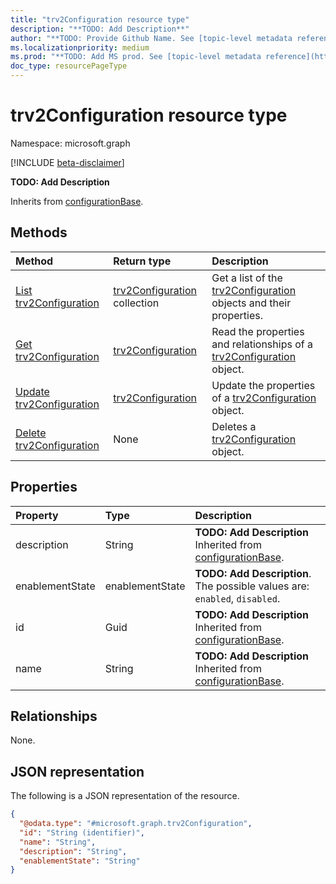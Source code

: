 ```yaml
---
title: "trv2Configuration resource type"
description: "**TODO: Add Description**"
author: "**TODO: Provide Github Name. See [topic-level metadata reference](https://msgo.azurewebsites.net/add/document/guidelines/metadata.html#topic-level-metadata)**"
ms.localizationpriority: medium
ms.prod: "**TODO: Add MS prod. See [topic-level metadata reference](https://msgo.azurewebsites.net/add/document/guidelines/metadata.html#topic-level-metadata)**"
doc_type: resourcePageType
---
```


# trv2Configuration resource type

Namespace: microsoft.graph

[!INCLUDE [beta-disclaimer](../../includes/beta-disclaimer.md)]

**TODO: Add Description**


Inherits from [configurationBase](../resources/configurationbase.md).

## Methods
|Method|Return type|Description|
|:---|:---|:---|
|[List trv2Configuration](../api/trv2configuration-list.md)|[trv2Configuration](../resources/trv2configuration.md) collection|Get a list of the [trv2Configuration](../resources/trv2configuration.md) objects and their properties.|
|[Get trv2Configuration](../api/trv2configuration-get.md)|[trv2Configuration](../resources/trv2configuration.md)|Read the properties and relationships of a [trv2Configuration](../resources/trv2configuration.md) object.|
|[Update trv2Configuration](../api/trv2configuration-update.md)|[trv2Configuration](../resources/trv2configuration.md)|Update the properties of a [trv2Configuration](../resources/trv2configuration.md) object.|
|[Delete trv2Configuration](../api/trv2configuration-delete.md)|None|Deletes a [trv2Configuration](../resources/trv2configuration.md) object.|

## Properties
|Property|Type|Description|
|:---|:---|:---|
|description|String|**TODO: Add Description** Inherited from [configurationBase](../resources/configurationbase.md).|
|enablementState|enablementState|**TODO: Add Description**. The possible values are: `enabled`, `disabled`.|
|id|Guid|**TODO: Add Description** Inherited from [configurationBase](../resources/configurationbase.md).|
|name|String|**TODO: Add Description** Inherited from [configurationBase](../resources/configurationbase.md).|

## Relationships
None.

## JSON representation
The following is a JSON representation of the resource.
<!-- {
  "blockType": "resource",
  "keyProperty": "id",
  "@odata.type": "microsoft.graph.trv2Configuration",
  "baseType": "microsoft.graph.configurationBase",
  "openType": false
}
-->
``` json
{
  "@odata.type": "#microsoft.graph.trv2Configuration",
  "id": "String (identifier)",
  "name": "String",
  "description": "String",
  "enablementState": "String"
}
```


